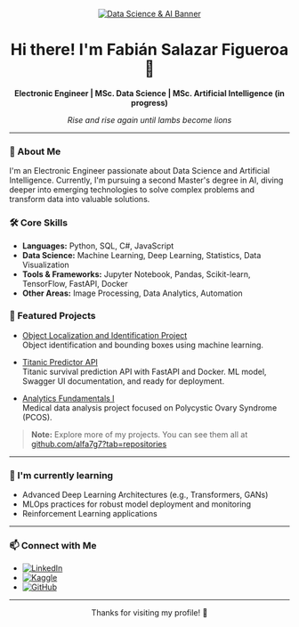 <!-- alfa7g7's Featured Profile -->

<p align="center">
  <a href="https://github.com/alfa7g7">
    <!-- SUGERENCIA DE IMAGEN: Puedes usar un servicio como capsule-render para un banner dinámico -->
    <!-- Ejemplo: Ajusta el texto, color, tipo, etc. a tu gusto -->
    <!-- Documentación de capsule-render: https://github.com/kyechan99/capsule-render -->
    <img src="https://capsule-render.vercel.app/api?type=wave&color=gradient&text=Data%20Science%20%26%20AI%20Explorer&height=200&fontSize=50&fontAlignY=45&animation=fadeIn" alt="Data Science & AI Banner"/>
  </a>
</p>

<h1 align="center">Hi there! I'm Fabián Salazar Figueroa 👋</h1>
<p align="center">
  <b>Electronic Engineer | MSc. Data Science | MSc. Artificial Intelligence (in progress)</b>
</p>
<p align="center">
  <i>Rise and rise again until lambs become lions</i>
</p>

---

### 🚀 About Me

I'm an Electronic Engineer passionate about Data Science and Artificial Intelligence. Currently, I'm pursuing a second Master's degree in AI, diving deeper into emerging technologies to solve complex problems and transform data into valuable solutions.

### 🛠️ Core Skills

- **Languages:** Python, SQL, C#, JavaScript
- **Data Science:** Machine Learning, Deep Learning, Statistics, Data Visualization
- **Tools & Frameworks:** Jupyter Notebook, Pandas, Scikit-learn, TensorFlow, FastAPI, Docker
- **Other Areas:** Image Processing, Data Analytics, Automation

### 🌟 Featured Projects

- [Object Localization and Identification Project](https://github.com/alfa7g7/Proyecto-localizacion-identificacion-objetos)  
  Object identification and bounding boxes using machine learning.

- [Titanic Predictor API](https://github.com/alfa7g7/Titanic-predictor-API)  
  Titanic survival prediction API with FastAPI and Docker. ML model, Swagger UI documentation, and ready for deployment.

- [Analytics Fundamentals I](https://github.com/alfa7g7/Fundamentos-Analitica-I)  
  Medical data analysis project focused on Polycystic Ovary Syndrome (PCOS).

> **Note:** Explore more of my projects. You can see them all at [github.com/alfa7g7?tab=repositories](https://github.com/alfa7g7?tab=repositories)

---

### 🌱 I'm currently learning

- Advanced Deep Learning Architectures (e.g., Transformers, GANs)
- MLOps practices for robust model deployment and monitoring
- Reinforcement Learning applications

---

### 📫 Connect with Me

- [![LinkedIn](https://img.shields.io/badge/LinkedIn-Fabian%20Salazar%20Figueroa-blue?style=flat&logo=linkedin)](https://www.linkedin.com/in/fabian-salazar-figueroa-26256316/)
- [![Kaggle](https://img.shields.io/badge/Kaggle-alfa7g7-blue?style=flat&logo=kaggle)](https://www.kaggle.com/alfa7g7)
- [![GitHub](https://img.shields.io/badge/GitHub-alfa7g7-lightgrey?style=flat&logo=github)](https://github.com/alfa7g7)

---

<!-- Opcional: Estadísticas de GitHub -->
<!-- <p align="center">
  <a href="https://github.com/alfa7g7">
    <img src="https://github-readme-stats.vercel.app/api?username=alfa7g7&show_icons=true&theme=radical&hide_border=true&count_private=true" alt="Fabián's GitHub stats" />
    <img src="https://github-readme-stats.vercel.app/api/top-langs/?username=alfa7g7&layout=compact&theme=radical&hide_border=true" alt="Fabián's Top Languages" />
  </a>
</p> -->

<p align="center">Thanks for visiting my profile! 🚀</p>
